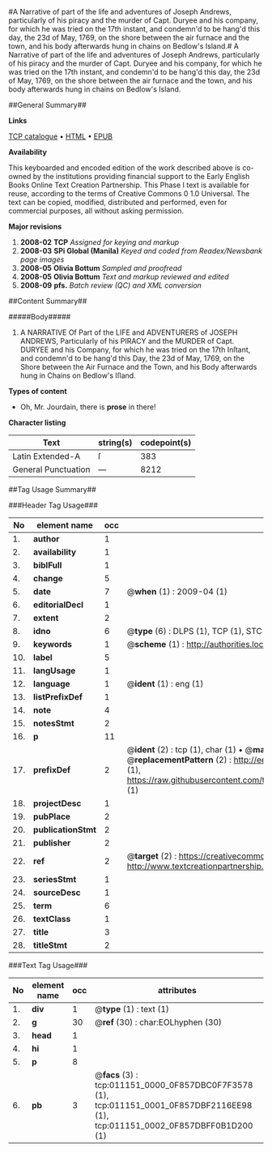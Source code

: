 #A Narrative of part of the life and adventures of Joseph Andrews, particularly of his piracy and the murder of Capt. Duryee and his company, for which he was tried on the 17th instant, and condemn'd to be hang'd this day, the 23d of May, 1769, on the shore between the air furnace and the town, and his body afterwards hung in chains on Bedlow's Island.#
A Narrative of part of the life and adventures of Joseph Andrews, particularly of his piracy and the murder of Capt. Duryee and his company, for which he was tried on the 17th instant, and condemn'd to be hang'd this day, the 23d of May, 1769, on the shore between the air furnace and the town, and his body afterwards hung in chains on Bedlow's Island.

##General Summary##

**Links**

[TCP catalogue](http://www.ota.ox.ac.uk/tcp/)  • 
[HTML](http://tei.it.ox.ac.uk/tcp/Texts-HTML/free/N08/N08721.html)  • 
[EPUB](http://tei.it.ox.ac.uk/tcp/Texts-EPUB/free/N08/N08721.epub)

**Availability**

This keyboarded and encoded edition of the
	       work described above is co-owned by the institutions
	       providing financial support to the Early English Books
	       Online Text Creation Partnership. This Phase I text is
	       available for reuse, according to the terms of Creative
	       Commons 0 1.0 Universal. The text can be copied,
	       modified, distributed and performed, even for
	       commercial purposes, all without asking permission.

**Major revisions**

1. __2008-02__ __TCP__ *Assigned for keying and markup*
1. __2008-03__ __SPi Global (Manila)__ *Keyed and coded from Readex/Newsbank page images*
1. __2008-05__ __Olivia Bottum__ *Sampled and proofread*
1. __2008-05__ __Olivia Bottum__ *Text and markup reviewed and edited*
1. __2008-09__ __pfs.__ *Batch review (QC) and XML conversion*

##Content Summary##

#####Body#####

1. A NARRATIVE Of Part of the LIFE and ADVENTURERS of JOSEPH ANDREWS, Particularly of his PIRACY and the MURDER of Capt. DURYEE and his Company, for which he was tried on the 17th Inſtant, and condemn'd to be hang'd this Day, the 23d of May, 1769, on the Shore between the Air Furnace and the Town, and his Body afterwards hung in Chains on Bedlow's Iſland.

**Types of content**

  * Oh, Mr. Jourdain, there is **prose** in there!

**Character listing**


|Text|string(s)|codepoint(s)|
|---|---|---|
|Latin Extended-A|ſ|383|
|General Punctuation|—|8212|

##Tag Usage Summary##

###Header Tag Usage###

|No|element name|occ|attributes|
|---|---|---|---|
|1.|__author__|1||
|2.|__availability__|1||
|3.|__biblFull__|1||
|4.|__change__|5||
|5.|__date__|7| @__when__ (1) : 2009-04 (1)|
|6.|__editorialDecl__|1||
|7.|__extent__|2||
|8.|__idno__|6| @__type__ (6) : DLPS (1), TCP (1), STC (1), NOTIS (1), IMAGE-SET (1), EVANS-CITATION (1)|
|9.|__keywords__|1| @__scheme__ (1) : http://authorities.loc.gov/ (1)|
|10.|__label__|5||
|11.|__langUsage__|1||
|12.|__language__|1| @__ident__ (1) : eng (1)|
|13.|__listPrefixDef__|1||
|14.|__note__|4||
|15.|__notesStmt__|2||
|16.|__p__|11||
|17.|__prefixDef__|2| @__ident__ (2) : tcp (1), char (1)  •  @__matchPattern__ (2) : ([0-9\-]+):([0-9IVX]+) (1), (.+) (1)  •  @__replacementPattern__ (2) : http://eebo.chadwyck.com/downloadtiff?vid=$1&page=$2 (1), https://raw.githubusercontent.com/textcreationpartnership/Texts/master/tcpchars.xml#$1 (1)|
|18.|__projectDesc__|1||
|19.|__pubPlace__|2||
|20.|__publicationStmt__|2||
|21.|__publisher__|2||
|22.|__ref__|2| @__target__ (2) : https://creativecommons.org/publicdomain/zero/1.0/ (1), http://www.textcreationpartnership.org/docs/. (1)|
|23.|__seriesStmt__|1||
|24.|__sourceDesc__|1||
|25.|__term__|6||
|26.|__textClass__|1||
|27.|__title__|3||
|28.|__titleStmt__|2||


###Text Tag Usage###

|No|element name|occ|attributes|
|---|---|---|---|
|1.|__div__|1| @__type__ (1) : text (1)|
|2.|__g__|30| @__ref__ (30) : char:EOLhyphen (30)|
|3.|__head__|1||
|4.|__hi__|1||
|5.|__p__|8||
|6.|__pb__|3| @__facs__ (3) : tcp:011151_0000_0F857DBC0F7F3578 (1), tcp:011151_0001_0F857DBF2116EE98 (1), tcp:011151_0002_0F857DBFF0B1D200 (1)|
